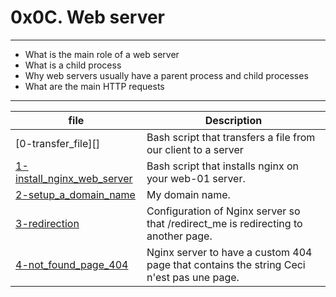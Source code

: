 # 0x0C. Web server
---
- What is the main role of a web server
- What is a child process
- Why web servers usually have a parent process and child processes
- What are the main HTTP requests
---
| file | Description |
| --- | --- |
| [0-transfer_file][] | Bash script that transfers a file from our client to a server|
| [1-install_nginx_web_server]() | Bash script that installs nginx on your web-01 server. |
| [2-setup_a_domain_name]() | My domain name. |
| [3-redirection]() |Configuration of Nginx server so that /redirect_me is redirecting to another page. |
| [4-not_found_page_404]() | Nginx server to have a custom 404 page that contains the string Ceci n'est pas une page.|
